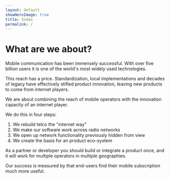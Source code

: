 ```yaml
---
layout: default
showHeroImage: true
title: Index
permalink: /
---
```


# What are we about?

Mobile communication has been immensely successful. With over five billion users it is one of the world's most widely used technologies. 

This reach has a price. Standardization, local implementations and decades of legacy have effectively stifled product innovation, leaving new products to come from internet players.

We are about combining the reach of mobile operators with the innovation capacity of an internet player. 

We do this in four steps: 
1. We rebuild telco the "internet way"
2. We make our software work across radio networks
3. We open up network functionality previously hidden from view 
4. We create the basis for an product eco-system

As a partner or developer you should build or integrate a product once, and it will work for multiple operators in multiple geographies.

Our success is measured by that end-users find their mobile subscription much more useful. 

